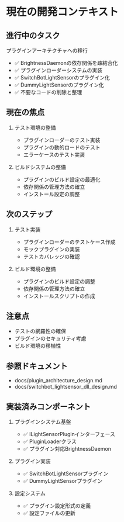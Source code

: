 # 現在の開発コンテキスト

## 進行中のタスク
プラグインアーキテクチャへの移行
- ✅ BrightnessDaemonの依存関係を疎結合化
- ✅ プラグインローダーシステムの実装
- ✅ SwitchBotLightSensorのプラグイン化
- ✅ DummyLightSensorのプラグイン化
- ✅ 不要なコードの削除と整理

## 現在の焦点
1. テスト環境の整備
   - プラグインローダーのテスト実装
   - プラグインの動的ロードのテスト
   - エラーケースのテスト実装

2. ビルドシステムの整備
   - プラグインのビルド設定の最適化
   - 依存関係の管理方法の確立
   - インストール設定の調整

## 次のステップ
1. テスト実装
   - プラグインローダーのテストケース作成
   - モックプラグインの実装
   - テストカバレッジの確認

2. ビルド環境の整備
   - プラグインのビルド設定の調整
   - 依存関係の管理方法の確立
   - インストールスクリプトの作成

## 注意点
- テストの網羅性の確保
- プラグインのセキュリティ考慮
- ビルド環境の移植性

## 参照ドキュメント
- docs/plugin_architecture_design.md
- docs/switchbot_lightsensor_dll_design.md

## 実装済みコンポーネント
1. プラグインシステム基盤
   - ✅ ILightSensorPluginインターフェース
   - ✅ PluginLoaderクラス
   - ✅ プラグイン対応BrightnessDaemon

2. プラグイン実装
   - ✅ SwitchBotLightSensorプラグイン
   - ✅ DummyLightSensorプラグイン

3. 設定システム
   - ✅ プラグイン設定形式の定義
   - ✅ 設定ファイルの更新
